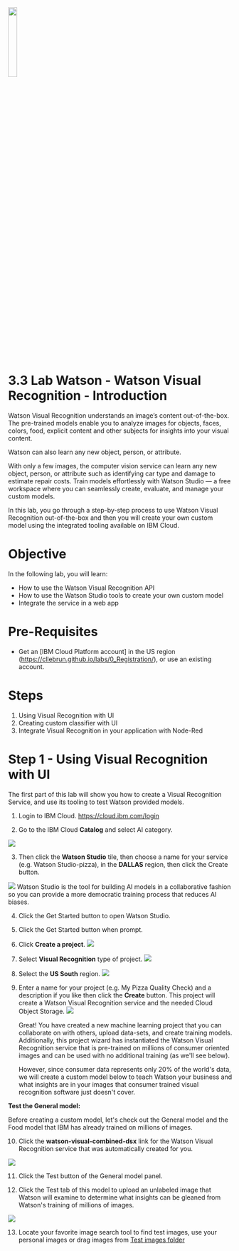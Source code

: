 <img src="./images/VisualRecognition.png" width="20%"/>

# 3.3 Lab Watson - Watson Visual Recognition - Introduction

Watson Visual Recognition understands an image’s content out-of-the-box. The pre-trained models enable you to analyze images for objects, faces, colors, food, explicit content and other subjects for insights into your visual content.

Watson can also learn any new object, person, or attribute.

With only a few images, the computer vision service can learn any new object, person, or attribute such as identifying car type and damage to estimate repair costs. Train models effortlessly with Watson Studio — a free workspace where you can seamlessly create, evaluate, and manage your custom models.


In this lab, you go through a step-by-step process to use Watson Visual Recognition out-of-the-box and then you will create your own custom model using the integrated tooling available on IBM Cloud.


# Objective

In the following lab, you will learn:


+ How to use the Watson Visual Recognition API
+ How to use the Watson Studio tools to create your own custom model
+ Integrate the service in a web app


# Pre-Requisites

+ Get an [IBM Cloud Platform account] in the US region (https://cllebrun.github.io/labs/0_Registration/), or use an existing account.


# Steps

1. Using Visual Recognition with UI
2. Creating custom classifier with UI
3. Integrate Visual Recognition in your application with Node-Red

# Step 1 - Using Visual Recognition with UI

The first part of this lab will show you how to create a Visual Recognition Service, and use its tooling to test Watson provided models.

1. Login to IBM Cloud. https://cloud.ibm.com/login

2. Go to the IBM Cloud **Catalog** and select AI category.

 <img src="./images/catalog.png"/>

3. Then click the **Watson Studio** tile, then choose a name for your service (e.g. Watson Studio-pizza), in the **DALLAS** region, then click the Create button.

 <img src="./images/studio-service.png"/>
Watson Studio is the tool for building AI models in a collaborative fashion so you can provide a more democratic training process that reduces AI biases.

4. Click the Get Started button to open Watson Studio.
5. Click the Get Started button when prompt.

6. Click **Create a project**.
   <img src="./images/create-project.png"/>
7. Select **Visual Recognition** type of project.
   <img src="./images/vr-project.png"/>

8. Select the **US South** region.
   <img src="./images/vr-region.png"/>

9. Enter a name for your project (e.g. My Pizza Quality Check) and a description if you like then click the **Create** button. This project will create a Watson Visual Recognition service and the needed Cloud Object Storage.
   <img src="./images/pizza-check.png"/>



   Great! You have created a new machine learning project that you can collaborate on with others, upload data-sets, and create training models. Additionally, this project wizard has instantiated the Watson Visual Recognition service that is pre-trained on millions of consumer oriented images and can be used with no additional training (as we'll see below).

   However, since consumer data represents only 20% of the world's data, we will create a custom model below to teach Watson your business and what insights are in your images that consumer trained visual recognition software just doesn't cover.

**Test the General model:**

Before creating a custom model, let's check out the General model and the Food model that IBM has already trained on millions of images.

10. Click the **watson-visual-combined-dsx** link for the Watson Visual Recognition service that was automatically created for you.
   <img src="./images/default-model.png"/>



11. Click the Test button of the General model panel.

12. Click the Test tab of this model to upload an unlabeled image that Watson will examine to determine what insights can be gleaned from Watson's training of millions of images.
  <img src="./images/test-general.png"/>

13. Locate your favorite image search tool to find test images, use your personal images or drag images from [Test images folder]()
